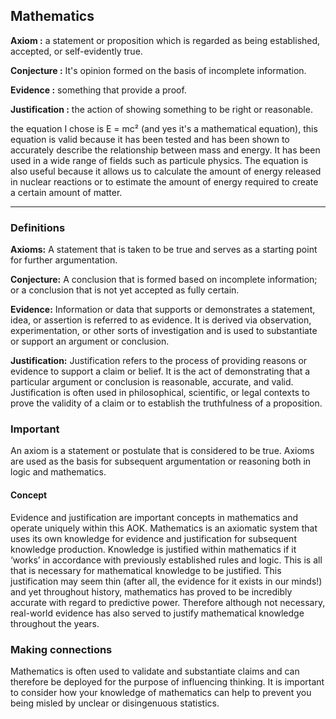 
## **Mathematics**

**Axiom :** a statement or proposition which is regarded as being established, accepted, or self-evidently true.

**Conjecture :** It's opinion formed on the basis of incomplete information.

**Evidence :** something that provide a proof.

**Justification :** the action of showing something to be right or reasonable.

the equation I chose is E = mc² (and yes it's a mathematical equation), this equation is valid because it has been tested and has been shown to accurately describe the relationship between mass and energy. It has been used in a wide range of fields such as particule physics. The equation is also useful because it allows us to calculate the amount of energy released in nuclear reactions or to estimate the amount of energy required to create a certain amount of matter.

---

### **Definitions**

**Axioms:** A statement that is taken to be true and serves as a starting point for further argumentation.

**Conjecture:** A conclusion that is formed based on incomplete information; or a conclusion that is not yet accepted as fully certain.

**Evidence:** Information or data that supports or demonstrates a statement, idea, or assertion is referred to as evidence. It is derived via observation, experimentation, or other sorts of investigation and is used to substantiate or support an argument or conclusion.

**Justification:** Justification refers to the process of providing reasons or evidence to support a claim or belief. It is the act of demonstrating that a particular argument or conclusion is reasonable, accurate, and valid. Justification is often used in philosophical, scientific, or legal contexts to prove the validity of a claim or to establish the truthfulness of a proposition.


### **Important**

An axiom is a statement or postulate that is considered to be true. Axioms are used as the basis for subsequent argumentation or reasoning both in logic and mathematics.

  
#### **Concept**

Evidence and justification are important concepts in mathematics and operate uniquely within this AOK. Mathematics is an axiomatic system that uses its own knowledge for evidence and justification for subsequent knowledge production. Knowledge is justified within mathematics if it ‘works’ in accordance with previously established rules and logic. This is all that is necessary for mathematical knowledge to be justified. This justification may seem thin (after all, the evidence for it exists in our minds!) and yet throughout history, mathematics has proved to be incredibly accurate with regard to predictive power. Therefore although not necessary, real-world evidence has also served to justify mathematical knowledge throughout the years.

### **Making connections**  

Mathematics is often used to validate and substantiate claims and can therefore be deployed for the purpose of influencing thinking. It is important to consider how your knowledge of mathematics can help to prevent you being misled by unclear or disingenuous statistics.